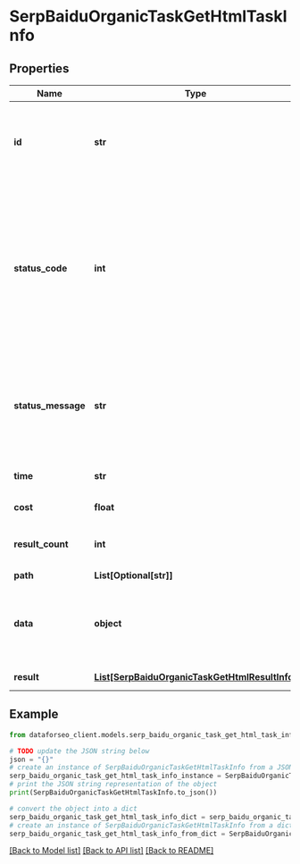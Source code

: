 # SerpBaiduOrganicTaskGetHtmlTaskInfo


## Properties

Name | Type | Description | Notes
------------ | ------------- | ------------- | -------------
**id** | **str** | task identifier unique task identifier in our system in the UUID format | [optional] 
**status_code** | **int** | status code of the task generated by DataForSEO, can be within the following range: 10000-60000 you can find the full list of the response codes here | [optional] 
**status_message** | **str** | informational message of the task you can find the full list of general informational messages here | [optional] 
**time** | **str** | execution time, seconds | [optional] 
**cost** | **float** | total tasks cost, USD | [optional] 
**result_count** | **int** | number of elements in the result array | [optional] 
**path** | **List[Optional[str]]** | URL path | [optional] 
**data** | **object** | contains the same parameters that you specified in the POST request | [optional] 
**result** | [**List[SerpBaiduOrganicTaskGetHtmlResultInfo]**](SerpBaiduOrganicTaskGetHtmlResultInfo.md) | array of results | [optional] 

## Example

```python
from dataforseo_client.models.serp_baidu_organic_task_get_html_task_info import SerpBaiduOrganicTaskGetHtmlTaskInfo

# TODO update the JSON string below
json = "{}"
# create an instance of SerpBaiduOrganicTaskGetHtmlTaskInfo from a JSON string
serp_baidu_organic_task_get_html_task_info_instance = SerpBaiduOrganicTaskGetHtmlTaskInfo.from_json(json)
# print the JSON string representation of the object
print(SerpBaiduOrganicTaskGetHtmlTaskInfo.to_json())

# convert the object into a dict
serp_baidu_organic_task_get_html_task_info_dict = serp_baidu_organic_task_get_html_task_info_instance.to_dict()
# create an instance of SerpBaiduOrganicTaskGetHtmlTaskInfo from a dict
serp_baidu_organic_task_get_html_task_info_from_dict = SerpBaiduOrganicTaskGetHtmlTaskInfo.from_dict(serp_baidu_organic_task_get_html_task_info_dict)
```
[[Back to Model list]](../README.md#documentation-for-models) [[Back to API list]](../README.md#documentation-for-api-endpoints) [[Back to README]](../README.md)



